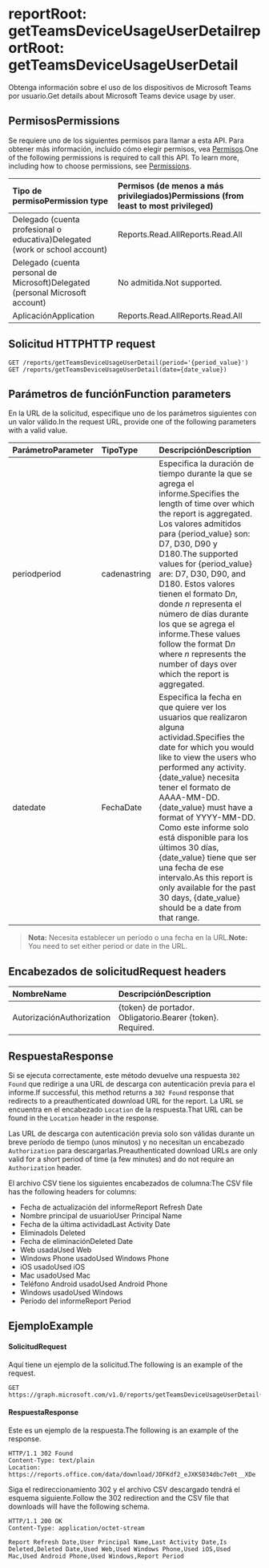 # <a name="reportroot-getteamsdeviceusageuserdetail"></a><span data-ttu-id="57e23-101">reportRoot: getTeamsDeviceUsageUserDetail</span><span class="sxs-lookup"><span data-stu-id="57e23-101">reportRoot: getTeamsDeviceUsageUserDetail</span></span>

<span data-ttu-id="57e23-102">Obtenga información sobre el uso de los dispositivos de Microsoft Teams por usuario.</span><span class="sxs-lookup"><span data-stu-id="57e23-102">Get details about Microsoft Teams device usage by user.</span></span>

## <a name="permissions"></a><span data-ttu-id="57e23-103">Permisos</span><span class="sxs-lookup"><span data-stu-id="57e23-103">Permissions</span></span>

<span data-ttu-id="57e23-p101">Se requiere uno de los siguientes permisos para llamar a esta API. Para obtener más información, incluido cómo elegir permisos, vea [Permisos](../../../concepts/permissions_reference.md).</span><span class="sxs-lookup"><span data-stu-id="57e23-p101">One of the following permissions is required to call this API. To learn more, including how to choose permissions, see [Permissions](../../../concepts/permissions_reference.md).</span></span>

| <span data-ttu-id="57e23-106">Tipo de permiso</span><span class="sxs-lookup"><span data-stu-id="57e23-106">Permission type</span></span>                        | <span data-ttu-id="57e23-107">Permisos (de menos a más privilegiados)</span><span class="sxs-lookup"><span data-stu-id="57e23-107">Permissions (from least to most privileged)</span></span> |
| :------------------------------------- | :--------------------------------------- |
| <span data-ttu-id="57e23-108">Delegado (cuenta profesional o educativa)</span><span class="sxs-lookup"><span data-stu-id="57e23-108">Delegated (work or school account)</span></span>     | <span data-ttu-id="57e23-109">Reports.Read.All</span><span class="sxs-lookup"><span data-stu-id="57e23-109">Reports.Read.All</span></span>                         |
| <span data-ttu-id="57e23-110">Delegado (cuenta personal de Microsoft)</span><span class="sxs-lookup"><span data-stu-id="57e23-110">Delegated (personal Microsoft account)</span></span> | <span data-ttu-id="57e23-111">No admitida.</span><span class="sxs-lookup"><span data-stu-id="57e23-111">Not supported.</span></span>                           |
| <span data-ttu-id="57e23-112">Aplicación</span><span class="sxs-lookup"><span data-stu-id="57e23-112">Application</span></span>                            | <span data-ttu-id="57e23-113">Reports.Read.All</span><span class="sxs-lookup"><span data-stu-id="57e23-113">Reports.Read.All</span></span>                         |

## <a name="http-request"></a><span data-ttu-id="57e23-114">Solicitud HTTP</span><span class="sxs-lookup"><span data-stu-id="57e23-114">HTTP request</span></span>

<!-- { "blockType": "samples" } -->

```http
GET /reports/getTeamsDeviceUsageUserDetail(period='{period_value}')
GET /reports/getTeamsDeviceUsageUserDetail(date={date_value})
```

## <a name="function-parameters"></a><span data-ttu-id="57e23-115">Parámetros de función</span><span class="sxs-lookup"><span data-stu-id="57e23-115">Function parameters</span></span>

<span data-ttu-id="57e23-116">En la URL de la solicitud, especifique uno de los parámetros siguientes con un valor válido.</span><span class="sxs-lookup"><span data-stu-id="57e23-116">In the request URL, provide one of the following parameters with a valid value.</span></span>

| <span data-ttu-id="57e23-117">Parámetro</span><span class="sxs-lookup"><span data-stu-id="57e23-117">Parameter</span></span> | <span data-ttu-id="57e23-118">Tipo</span><span class="sxs-lookup"><span data-stu-id="57e23-118">Type</span></span>   | <span data-ttu-id="57e23-119">Descripción</span><span class="sxs-lookup"><span data-stu-id="57e23-119">Description</span></span>                              |
| :-------- | :----- | :--------------------------------------- |
| <span data-ttu-id="57e23-120">period</span><span class="sxs-lookup"><span data-stu-id="57e23-120">period</span></span>    | <span data-ttu-id="57e23-121">cadena</span><span class="sxs-lookup"><span data-stu-id="57e23-121">string</span></span> | <span data-ttu-id="57e23-122">Especifica la duración de tiempo durante la que se agrega el informe.</span><span class="sxs-lookup"><span data-stu-id="57e23-122">Specifies the length of time over which the report is aggregated.</span></span> <span data-ttu-id="57e23-123">Los valores admitidos para {period_value} son: D7, D30, D90 y D180.</span><span class="sxs-lookup"><span data-stu-id="57e23-123">The supported values for {period_value} are: D7, D30, D90, and D180.</span></span> <span data-ttu-id="57e23-124">Estos valores tienen el formato D*n*, donde *n* representa el número de días durante los que se agrega el informe.</span><span class="sxs-lookup"><span data-stu-id="57e23-124">These values follow the format D*n* where *n* represents the number of days over which the report is aggregated.</span></span> |
| <span data-ttu-id="57e23-125">date</span><span class="sxs-lookup"><span data-stu-id="57e23-125">date</span></span>      | <span data-ttu-id="57e23-126">Fecha</span><span class="sxs-lookup"><span data-stu-id="57e23-126">Date</span></span>   | <span data-ttu-id="57e23-127">Especifica la fecha en que quiere ver los usuarios que realizaron alguna actividad.</span><span class="sxs-lookup"><span data-stu-id="57e23-127">Specifies the date for which you would like to view the users who performed any activity.</span></span> <span data-ttu-id="57e23-128">{date_value} necesita tener el formato de AAAA-MM-DD.</span><span class="sxs-lookup"><span data-stu-id="57e23-128">{date_value} must have a format of YYYY-MM-DD.</span></span> <span data-ttu-id="57e23-129">Como este informe solo está disponible para los últimos 30 días, {date_value} tiene que ser una fecha de ese intervalo.</span><span class="sxs-lookup"><span data-stu-id="57e23-129">As this report is only available for the past 30 days, {date_value} should be a date from that range.</span></span> |

> <span data-ttu-id="57e23-130">**Nota:** Necesita establecer un período o una fecha en la URL.</span><span class="sxs-lookup"><span data-stu-id="57e23-130">**Note:** You need to set either period or date in the URL.</span></span>

## <a name="request-headers"></a><span data-ttu-id="57e23-131">Encabezados de solicitud</span><span class="sxs-lookup"><span data-stu-id="57e23-131">Request headers</span></span>

| <span data-ttu-id="57e23-132">Nombre</span><span class="sxs-lookup"><span data-stu-id="57e23-132">Name</span></span>          | <span data-ttu-id="57e23-133">Descripción</span><span class="sxs-lookup"><span data-stu-id="57e23-133">Description</span></span>               |
| :------------ | :------------------------ |
| <span data-ttu-id="57e23-134">Autorización</span><span class="sxs-lookup"><span data-stu-id="57e23-134">Authorization</span></span> | <span data-ttu-id="57e23-p104">{token} de portador. Obligatorio.</span><span class="sxs-lookup"><span data-stu-id="57e23-p104">Bearer {token}. Required.</span></span> |

## <a name="response"></a><span data-ttu-id="57e23-137">Respuesta</span><span class="sxs-lookup"><span data-stu-id="57e23-137">Response</span></span>

<span data-ttu-id="57e23-138">Si se ejecuta correctamente, este método devuelve una respuesta `302 Found` que redirige a una URL de descarga con autenticación previa para el informe.</span><span class="sxs-lookup"><span data-stu-id="57e23-138">If successful, this method returns a `302 Found` response that redirects to a preauthenticated download URL for the report.</span></span> <span data-ttu-id="57e23-139">La URL se encuentra en el encabezado `Location` de la respuesta.</span><span class="sxs-lookup"><span data-stu-id="57e23-139">That URL can be found in the `Location` header in the response.</span></span>

<span data-ttu-id="57e23-140">Las URL de descarga con autenticación previa solo son válidas durante un breve período de tiempo (unos minutos) y no necesitan un encabezado `Authorization` para descargarlas.</span><span class="sxs-lookup"><span data-stu-id="57e23-140">Preauthenticated download URLs are only valid for a short period of time (a few minutes) and do not require an `Authorization` header.</span></span>

<span data-ttu-id="57e23-141">El archivo CSV tiene los siguientes encabezados de columna:</span><span class="sxs-lookup"><span data-stu-id="57e23-141">The CSV file has the following headers for columns:</span></span>

- <span data-ttu-id="57e23-142">Fecha de actualización del informe</span><span class="sxs-lookup"><span data-stu-id="57e23-142">Report Refresh Date</span></span>
- <span data-ttu-id="57e23-143">Nombre principal de usuario</span><span class="sxs-lookup"><span data-stu-id="57e23-143">User Principal Name</span></span>
- <span data-ttu-id="57e23-144">Fecha de la última actividad</span><span class="sxs-lookup"><span data-stu-id="57e23-144">Last Activity Date</span></span>
- <span data-ttu-id="57e23-145">Eliminado</span><span class="sxs-lookup"><span data-stu-id="57e23-145">Is Deleted</span></span>
- <span data-ttu-id="57e23-146">Fecha de eliminación</span><span class="sxs-lookup"><span data-stu-id="57e23-146">Deleted Date</span></span>
- <span data-ttu-id="57e23-147">Web usada</span><span class="sxs-lookup"><span data-stu-id="57e23-147">Used Web</span></span>
- <span data-ttu-id="57e23-148">Windows Phone usado</span><span class="sxs-lookup"><span data-stu-id="57e23-148">Used Windows Phone</span></span>
- <span data-ttu-id="57e23-149">iOS usado</span><span class="sxs-lookup"><span data-stu-id="57e23-149">Used iOS</span></span>
- <span data-ttu-id="57e23-150">Mac usado</span><span class="sxs-lookup"><span data-stu-id="57e23-150">Used Mac</span></span>
- <span data-ttu-id="57e23-151">Teléfono Android usado</span><span class="sxs-lookup"><span data-stu-id="57e23-151">Used Android Phone</span></span>
- <span data-ttu-id="57e23-152">Windows usado</span><span class="sxs-lookup"><span data-stu-id="57e23-152">Used Windows</span></span>
- <span data-ttu-id="57e23-153">Período del informe</span><span class="sxs-lookup"><span data-stu-id="57e23-153">Report Period</span></span>

## <a name="example"></a><span data-ttu-id="57e23-154">Ejemplo</span><span class="sxs-lookup"><span data-stu-id="57e23-154">Example</span></span>

#### <a name="request"></a><span data-ttu-id="57e23-155">Solicitud</span><span class="sxs-lookup"><span data-stu-id="57e23-155">Request</span></span>

<span data-ttu-id="57e23-156">Aquí tiene un ejemplo de la solicitud.</span><span class="sxs-lookup"><span data-stu-id="57e23-156">The following is an example of the request.</span></span>

<!-- {
  "blockType": "request",
  "name": "reportroot_getteamsdeviceusageuserdetail"
}-->

```http
GET https://graph.microsoft.com/v1.0/reports/getTeamsDeviceUsageUserDetail(period='D7')
```

#### <a name="response"></a><span data-ttu-id="57e23-157">Respuesta</span><span class="sxs-lookup"><span data-stu-id="57e23-157">Response</span></span>

<span data-ttu-id="57e23-158">Este es un ejemplo de la respuesta.</span><span class="sxs-lookup"><span data-stu-id="57e23-158">The following is an example of the response.</span></span>

<!-- {
  "blockType": "response",
  "truncated": true,
  "@odata.type": "microsoft.graph.report"
} -->

```http
HTTP/1.1 302 Found
Content-Type: text/plain
Location: https://reports.office.com/data/download/JDFKdf2_eJXKS034dbc7e0t__XDe
```

<span data-ttu-id="57e23-159">Siga el redireccionamiento 302 y el archivo CSV descargado tendrá el esquema siguiente.</span><span class="sxs-lookup"><span data-stu-id="57e23-159">Follow the 302 redirection and the CSV file that downloads will have the following schema.</span></span>

<!-- { "blockType": "ignored" } --> 

```http
HTTP/1.1 200 OK
Content-Type: application/octet-stream

Report Refresh Date,User Principal Name,Last Activity Date,Is Deleted,Deleted Date,Used Web,Used Windows Phone,Used iOS,Used Mac,Used Android Phone,Used Windows,Report Period
```
